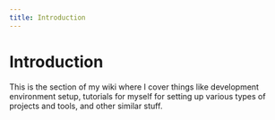 ```yaml
---
title: Introduction
---
```


# Introduction

This is the section of my wiki where I cover things like development environment
setup, tutorials for myself for setting up various types of projects and tools,
and other similar stuff.
